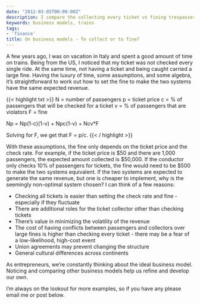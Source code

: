 ```yaml
---
date: "2012-03-05T00:00:00Z"
description: I compare the collecting every ticket vs fining trespasser model on trains
keywords: business models, trains
tags:
- 'finance'
title: On business models - To collect or to fine?
---
```

A few years ago, I was on vacation in Italy and spent a good amount of time on trains. Being from the US, I noticed that my ticket was not checked every single ride. At the same time, not having a ticket and being caught carried a large fine. Having the luxury of time, some assumptions, and some algebra, it’s straightforward to work out how to set the fine to make the two systems have the same expected revenue.

{{< highlight txt >}}
N = number of passengers
p = ticket price
c = % of passengers that will be checked for a ticket
v = % of passengers that are violators
F = fine

Np = Np(1-c)(1-v) + Npc(1-v) + Ncv*F

Solving for F, we get that F = p/c.
{{< / highlight >}}

With these assumptions, the fine only depends on the ticket price and the check rate. For example, if the ticket price is $50 and there are 1,000 passengers, the expected amount collected is $50,000. If the conductor only checks 10% of passengers for tickets, the fine would need to be $500 to make the two systems equivalent. If the two systems are expected to generate the same revenue, but one is cheaper to implement, why is the seemingly non-optimal system chosen? I can think of a few reasons:

- Checking all tickets is easier than setting the check rate and fine - especially if they fluctuate
- There are additional roles for the ticket collector other than checking tickets
- There’s value in minimizing the volatility of the revenue
- The cost of having conflicts between passengers and collectors over large fines is higher than checking every ticket - there may be a fear of a low-likelihood, high-cost event
- Union agreements may prevent changing the structure
- General cultural differences across continents

As entrepreneurs, we’re constantly thinking about the ideal business model. Noticing and comparing other business models help us refine and develop our own.

I’m always on the lookout for more examples, so if you have any please email me or post below.

